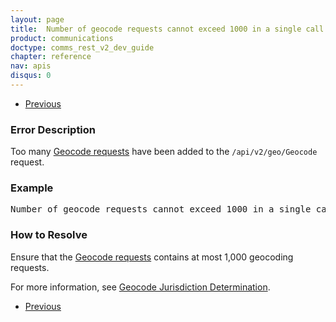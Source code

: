 ```yaml
---
layout: page
title:  Number of geocode requests cannot exceed 1000 in a single call
product: communications
doctype: comms_rest_v2_dev_guide
chapter: reference
nav: apis
disqus: 0
---
```


<ul class="pager">
  <li class="previous"><a href="/communications/dev-guide_rest_v2/reference/jurisdiction-determination-errors/"><i class="glyphicon glyphicon-chevron-left"></i>Previous</a></li>
</ul>

<h3>Error Description</h3>
Too many <a class="dev-guide-link" href="/communications/dev-guide_rest_v2/reference/geocode-requests/">Geocode requests</a> have been added to the <code>/api/v2/geo/Geocode</code> request.

<h3>Example</h3>
<pre>
Number of geocode requests cannot exceed 1000 in a single call.
</pre>

<h3>How to Resolve</h3>
Ensure that the <a class="dev-guide-link" href="/communications/dev-guide_rest_v2/reference/geocode-requests/">Geocode requests</a> contains at most 1,000 geocoding requests.

For more information, see <a class="dev-guide-link" href="/communications/dev-guide_rest_v2/customizing-transactions/sample-transactions/geocode-jurisdiction-determination/">Geocode Jurisdiction Determination</a>.

<ul class="pager">
  <li class="previous"><a href="/communications/dev-guide_rest_v2/reference/jurisdiction-determination-errors/"><i class="glyphicon glyphicon-chevron-left"></i>Previous</a></li>
</ul>